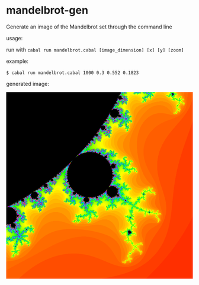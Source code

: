 # mandelbrot-gen

Generate an image of the Mandelbrot set through the command line

usage:

run with `cabal run mandelbrot.cabal [image_dimension] [x] [y] [zoom]`

example:

```console
$ cabal run mandelbrot.cabal 1000 0.3 0.552 0.1823
```

generated image:

![generated mandelbrot set](example.png)

